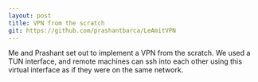 ```yaml
---
layout: post
title: VPN from the scratch
git: https://github.com/prashantbarca/LeAmitVPN
---
```


Me and Prashant set out to implement a VPN from the scratch.
We used a TUN interface, and remote machines can ssh into each other using this virtual interface as if they were on the same network.